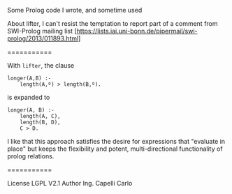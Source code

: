 Some Prolog code I wrote, and sometime used

About lifter, I can't resist the temptation to report part of a comment
from SWI-Prolog mailing list [https://lists.iai.uni-bonn.de/pipermail/swi-prolog/2013/011893.html]

===========

With `lifter`, the clause

    longer(A,B) :-
        length(A,º) > length(B,º).

is expanded to

    longer(A, B) :-
        length(A, C),
        length(B, D),
        C > D.

I like that this approach satisfies the desire for expressions that
"evaluate in place" but keeps the flexibility and potent, multi-directional
functionality of prolog relations.

===========

License LGPL V2.1
Author Ing. Capelli Carlo
